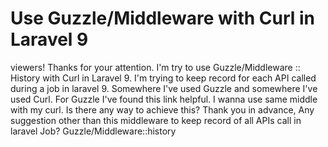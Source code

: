 
# Use Guzzle/Middleware with Curl in Laravel 9

viewers! Thanks for your attention.
I'm try to use Guzzle/Middleware :: History with Curl in Laravel 9. I'm trying to keep record for each API called during a job in laravel 9. Somewhere I've used Guzzle and somewhere I've used Curl. For Guzzle I've found this link helpful. I wanna use same middle with my curl.
Is there any way to achieve this? Thank you in advance,
Any suggestion other than this middleware to keep record of all APIs call in laravel Job?
Guzzle/Middleware::history

        
